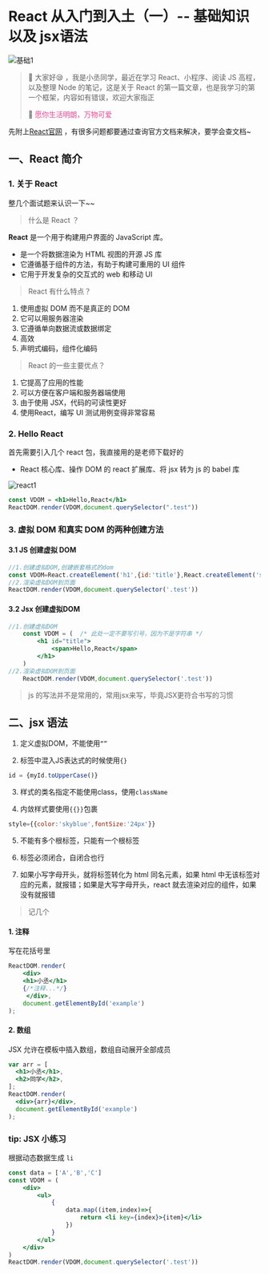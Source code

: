 # React 从入门到入土（一）-- 基础知识以及 jsx语法

![基础1](D:\桌面\web\暑假学习\React\img\基础1.png)

> 📢 大家好😪 ，我是小丞同学，最近在学习 React、小程序、阅读 JS 高程，以及整理 Node 的笔记，这是关于 React 的第一篇文章，也是我学习的第一个框架，内容如有错误，欢迎大家指正
>
> 📢 <font color=#e84393>愿你生活明朗，万物可爱</font>

先附上[React官网](https://zh-hans.reactjs.org/) ，有很多问题都要通过查询官方文档来解决，要学会查文档~

## 一、React 简介

### 1. 关于 React

整几个面试题来认识一下~~

> 什么是 React ？

**React** 是一个用于构建用户界面的 JavaScript 库。

- 是一个将数据渲染为 HTML 视图的开源 JS 库
- 它遵循基于组件的方法，有助于构建可重用的 UI 组件
- 它用于开发复杂的交互式的 web 和移动 UI

> React 有什么特点？

1. 使用虚拟 DOM 而不是真正的 DOM
2. 它可以用服务器渲染
3. 它遵循单向数据流或数据绑定
4. 高效
5. 声明式编码，组件化编码

> React 的一些主要优点？

1. 它提高了应用的性能
2. 可以方便在客户端和服务器端使用
3. 由于使用 JSX，代码的可读性更好
4. 使用React，编写 UI 测试用例变得非常容易

### 2. Hello React

首先需要引入几个 react 包，我直接用的是老师下载好的

- React 核心库、操作 DOM 的 react 扩展库、将 jsx 转为 js 的 babel 库

![react1](https://ljcimg.oss-cn-beijing.aliyuncs.com/img/react1.png)

```jsx
const VDOM = <h1>Hello,React</h1>
ReactDOM.render(VDOM,document.querySelector(".test"))
```

### 3. 虚拟 DOM 和真实 DOM 的两种创建方法

#### 3.1 JS 创建虚拟 DOM

```js
//1.创建虚拟DOM,创建嵌套格式的dom
const VDOM=React.createElement('h1',{id:'title'},React.createElement('span',{},'hello,React'))
//2.渲染虚拟DOM到页面
ReactDOM.render(VDOM,document.querySelector('.test'))
```

#### 3.2 Jsx 创建虚拟DOM

```jsx
//1.创建虚拟DOM
	const VDOM = (  /* 此处一定不要写引号，因为不是字符串 */
    	<h1 id="title">
			<span>Hello,React</span>
		</h1>
	)
//2.渲染虚拟DOM到页面
	ReactDOM.render(VDOM,document.querySelector('.test'))
```

> js 的写法并不是常用的，常用jsx来写，毕竟JSX更符合书写的习惯

## 二、jsx 语法

1. 定义虚拟DOM，不能使用`“”`

2. 标签中混入JS表达式的时候使用`{}`

```jsx
id = {myId.toUpperCase()}
```

3. 样式的类名指定不能使用class，使用`className`

4. 内敛样式要使用`{{}}`包裹

```jsx
style={{color:'skyblue',fontSize:'24px'}}
```

5. 不能有多个根标签，只能有一个根标签

6. 标签必须闭合，自闭合也行

7. 如果小写字母开头，就将标签转化为 html 同名元素，如果 html 中无该标签对应的元素，就报错；如果是大写字母开头，react 就去渲染对应的组件，如果没有就报错

> 记几个

#### 1. 注释

写在花括号里

```jsx
ReactDOM.render(
    <div>
    <h1>小丞</h1>
    {/*注释...*/}
     </div>,
    document.getElementById('example')
);
```

#### 2. 数组

JSX 允许在模板中插入数组，数组自动展开全部成员

```jsx
var arr = [
  <h1>小丞</h1>,
  <h2>同学</h2>,
];
ReactDOM.render(
  <div>{arr}</div>,
  document.getElementById('example')
);
```

### tip: JSX 小练习

根据动态数据生成 `li`

```jsx
const data = ['A','B','C']
const VDOM = (
    <div>
        <ul>
            {
                data.map((item,index)=>{
                    return <li key={index}>{item}</li>
                })
            }
        </ul>
    </div>
)
ReactDOM.render(VDOM,document.querySelector('.test'))
```

